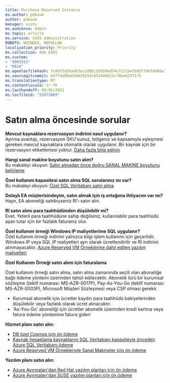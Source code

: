 ```yaml
---
title: Purchase Reserved Instance
ms.author: pebaum
author: pebaum
manager: scotv
ms.audience: Admin
ms.topic: article
ms.service: o365-administration
ROBOTS: NOINDEX, NOFOLLOW
localization_priority: Priority
ms.collection: Adm_O365
ms.custom:
- "9003552"
- "6816"
ms.openlocfilehash: fc8972d56ad63ac1d0bc16910ed74c7121aefb05f786fdd60a77ba89867d1741
ms.sourcegitcommit: b5f7da89a650d2915dc652449623c78be6247175
ms.translationtype: MT
ms.contentlocale: tr-TR
ms.lasthandoff: 08/05/2021
ms.locfileid: "53973069"
---
```

# <a name="questions-before-purchase"></a>Satın alma öncesinde sorular

**Mevcut kaynaklara rezervasyon indirimi nasıl uygulanır?**  
Ayırma avantajı, rezervasyon SKU'sunuz, bölgeniz ve kapsamıyla eşleşmesi gereken mevcut kaynaklara otomatik olarak uygulanır. Bir kaynak için bir rezervasyon etiketlemesi yoktur. [Daha fazla bilgi edinin](https://docs.microsoft.com/azure/cost-management-billing/reservations/save-compute-costs-reservations?WT.mc_id=Portal-Microsoft_Azure_Support#how-reservation-discount-is-applied) 

**Hangi sanal makine boyutunu satın alım?**  
Bu makaleyi okuyun: [Satın almadan önce doğru SANAL MAKINE boyutunu belirleme](https://docs.microsoft.com/azure/virtual-machines/windows/prepay-reserved-vm-instances?toc=/azure/billing/TOC.json&WT.mc_id=Portal-Microsoft_Azure_Support#determine-the-right-vm-size-before-you-buy)

**Özel kullanım kapasitesi satın alma SQL sorularınız mı var?**  
Bu makaleyi okuyun: [Özel SQL Veritabanı satın alma](https://docs.microsoft.com/azure/sql-database/sql-database-reserved-capacity?toc=/azure/billing/TOC.json&WT.mc_id=Portal-Microsoft_Azure_Support#buy-sql-database-reserved-capacity)

**Dolaylı EA müşterisindeyim, satın almak için iş ortağıma ihtiyacım var mı?**  
Hayır, EA aboneliği sahibiyseniz RI'ı satın alın.

**RI satın alımı para taahhüdünden düşülebilir mi?**  
Evet. Yeterli para taahhüdüne sahip değilsiniz, kullanılabilir para taahhüdü aşan tutar için bir fazlalık faturanız olur.

**Özel kullanım örneği Windows IP maliyetlerime SQL uygulanır?**  
Özel kullanım örneği indirimi yalnızca bilgi işlem kullanımı için geçerlidir. Windows IP veya SQL IP maliyetleri ayrı olarak ücretlendirilir ve RI indirimi alınmayacaktır. [Azure Reserved VM Örneklerine dahil edilen yazılım maliyetleri](https://docs.microsoft.com/azure/billing/billing-reserved-instance-windows-software-costs?WT.mc_id=Portal-Microsoft_Azure_Support)  
      
**Özel Kullanım Örneği satın alımı için faturalama**  
      
Özel kullanım örneği satın alma, satın alma zamanında seçili olan aboneliğe bağlı ödeme yöntemi üzerinden tahsil edilecektir. Abonelik türü bir kurumsal sözleşme (teklif numarası: MS-AZR-0017P), Pay-As-You-Go (teklif numarası: MS-AZR-0003P), Microsoft Müşteri Sözleşmesi veya CSP olması gerekir.

-   Kurumsal abonelik için ücretler kaydın para taahhüdü bakiyelerinden düşülebilir veya fazlalık olarak ücret alınacaktır.
-   'As-You-Go' aboneliği için ücretler abonelik üzerinden kredi kartına veya fatura ödeme yöntemine fatura gideri

**Hizmet planı satın alın:**

-   [DB özel Cosmos için ön ödeme](https://docs.microsoft.com/azure/cosmos-db/cosmos-db-reserved-capacity?WT.mc_id=Portal-Microsoft_Azure_Support)
-   [Kaynak hesaplama kaynaklarını SQL Veritabanı kapasiteyle önceden Azure SQL Veritabanı ödeme](https://docs.microsoft.com/azure/sql-database/sql-database-reserved-capacity?WT.mc_id=Portal-Microsoft_Azure_Support)
-   [Azure Reserved VM Örnekleriyle Sanal Makineler için ön ödeme](https://docs.microsoft.com/azure/virtual-machines/windows/prepay-reserved-vm-instances?WT.mc_id=Portal-Microsoft_Azure_Support)

**Yazılım planı satın alın:**

-   [Azure Ayırmaları'dan Red Hat yazılım planları için ön ödeme](https://docs.microsoft.com/azure/virtual-machines/linux/prepay-rhel-software-charges?WT.mc_id=Portal-Microsoft_Azure_Support)
-   [Azure Ayırmaları'dan SUSE yazılım planları için ön ödeme](https://docs.microsoft.com/azure/virtual-machines/linux/prepay-suse-software-charges?WT.mc_id=Portal-Microsoft_Azure_Support)